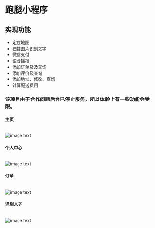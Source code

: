 # 跑腿小程序
## 实现功能
* 定位地图
* 扫描图片识别文字
* 微信支付
* 语音播报
* 添加订单及及查询
* 添加评价及查询
* 添加地址、修改、查询
* 计算配送费用

### 该项目由于合作问题后台已停止服务，所以体验上有一些功能会受限。

#### 主页
<br/> ![image text](https://raw.githubusercontent.com/lazychan297/Img-folder/master/crpp-wx-web/index.jpg)

#### 个人中心
<br/> ![image text](https://raw.githubusercontent.com/lazychan297/Img-folder/master/crpp-wx-web/center.jpg)

#### 订单
<br/> ![image text](https://raw.githubusercontent.com/lazychan297/Img-folder/master/crpp-wx-web/order.jpg)

#### 识别文字
<br/> ![image text](https://raw.githubusercontent.com/lazychan297/Img-folder/master/crpp-wx-web/scan.jpg)
